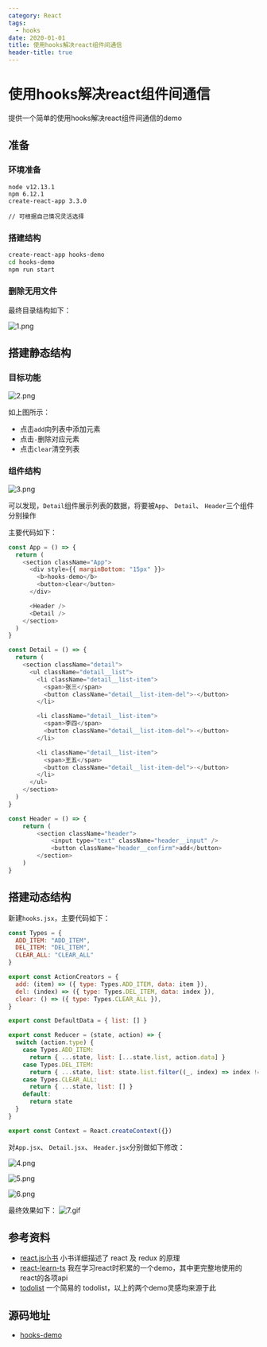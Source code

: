 ```yaml
---
category: React
tags:
  - hooks
date: 2020-01-01
title: 使用hooks解决react组件间通信
header-title: true
---
```


# 使用hooks解决react组件间通信

提供一个简单的使用hooks解决react组件间通信的demo

## 准备

### 环境准备

```
node v12.13.1
npm 6.12.1
create-react-app 3.3.0

// 可根据自己情况灵活选择
```

### 搭建结构

```bash
create-react-app hooks-demo
cd hooks-demo
npm run start
```
### 删除无用文件
最终目录结构如下：

![1.png](https://github.com/baibai-lee/hooks-demo/raw/master/doc/1.png)

## 搭建静态结构

### 目标功能
![2.png](https://github.com/baibai-lee/hooks-demo/raw/master/doc/2.png)

如上图所示：

- 点击`add`向列表中添加元素
- 点击`-`删除对应元素
- 点击`clear`清空列表

### 组件结构
![3.png](https://github.com/baibai-lee/hooks-demo/raw/master/doc/3.png)

可以发现，`Detail`组件展示列表的数据，将要被`App`、 `Detail`、 `Header`三个组件分别操作

主要代码如下：

```javascript
const App = () => {
  return (
    <section className="App">
      <div style={{ marginBottom: "15px" }}>
        <b>hooks-demo</b>
        <button>clear</button>
      </div>

      <Header />
      <Detail />
    </section>
  )
}

const Detail = () => {
  return (
    <section className="detail">
      <ul className="detail__list">
        <li className="detail__list-item">
          <span>张三</span>
          <button className="detail__list-item-del">-</button>
        </li>

        <li className="detail__list-item">
          <span>李四</span>
          <button className="detail__list-item-del">-</button>
        </li>

        <li className="detail__list-item">
          <span>王五</span>
          <button className="detail__list-item-del">-</button>
        </li>
      </ul>
    </section>
  )
}

const Header = () => {
	return (
		<section className="header">
			<input type="text" className="header__input" />
			<button className="header__confirm">add</button>
		</section>
	)
}
```

## 搭建动态结构

新建`hooks.jsx`，主要代码如下：

```javascript
const Types = {
  ADD_ITEM: "ADD_ITEM",
  DEL_ITEM: "DEL_ITEM",
  CLEAR_ALL: "CLEAR_ALL"
}

export const ActionCreators = {
  add: (item) => ({ type: Types.ADD_ITEM, data: item }),
  del: (index) => ({ type: Types.DEL_ITEM, data: index }),
  clear: () => ({ type: Types.CLEAR_ALL }),
}

export const DefaultData = { list: [] }

export const Reducer = (state, action) => {
  switch (action.type) {
    case Types.ADD_ITEM:
      return { ...state, list: [...state.list, action.data] }
    case Types.DEL_ITEM:
      return { ...state, list: state.list.filter((_, index) => index !== action.data) }
    case Types.CLEAR_ALL:
      return { ...state, list: [] }
    default:
      return state
  }
}

export const Context = React.createContext({})
```

对`App.jsx`、 `Detail.jsx`、 `Header.jsx`分别做如下修改：

![4.png](https://github.com/baibai-lee/hooks-demo/raw/master/doc/4.png)

![5.png](https://github.com/baibai-lee/hooks-demo/raw/master/doc/5.png)

![6.png](https://github.com/baibai-lee/hooks-demo/raw/master/doc/6.png)

最终效果如下：
![7.gif](https://github.com/baibai-lee/hooks-demo/raw/master/doc/7.gif)

## 参考资料

- [react.js小书](http://huziketang.mangojuice.top/books/react/lesson1) 小书详细描述了 react 及 redux 的原理
- [react-learn-ts](https://github.com/baibai-lee/react-learn-ts) 我在学习react时积累的一个demo，其中更完整地使用的react的各项api
- [todolist](http://www.todolist.cn/)  一个简易的 todolist，以上的两个demo灵感均来源于此

## 源码地址

- [hooks-demo](https://github.com/baibai-lee/hooks-demo)  

